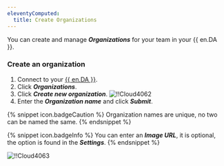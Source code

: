 ```yaml
---
eleventyComputed:
  title: Create Organizations
---
```

You can create and manage ***Organizations*** for your team in your {{ en.DA }}.

### Create an organization

1. Connect to your [{{ en.DA }}](https://portal.devolutions.com/).
1. Click ***Organizations***.
1. Click ***Create new organization***.
![!!Cloud4062](https://cdnweb.devolutions.net/docs/docs_en_cloud_Cloud4062.png)
1. Enter the ***Organization name*** and click ***Submit***.

{% snippet icon.badgeCaution %}
Organization names are unique, no two can be named the same.
{% endsnippet %}

{% snippet icon.badgeInfo %}
You can enter an ***Image URL***, it is optional, the option is found in the ***Settings***.
{% endsnippet %}

![!!Cloud4063](https://cdnweb.devolutions.net/docs/docs_en_cloud_Cloud4063.png)

